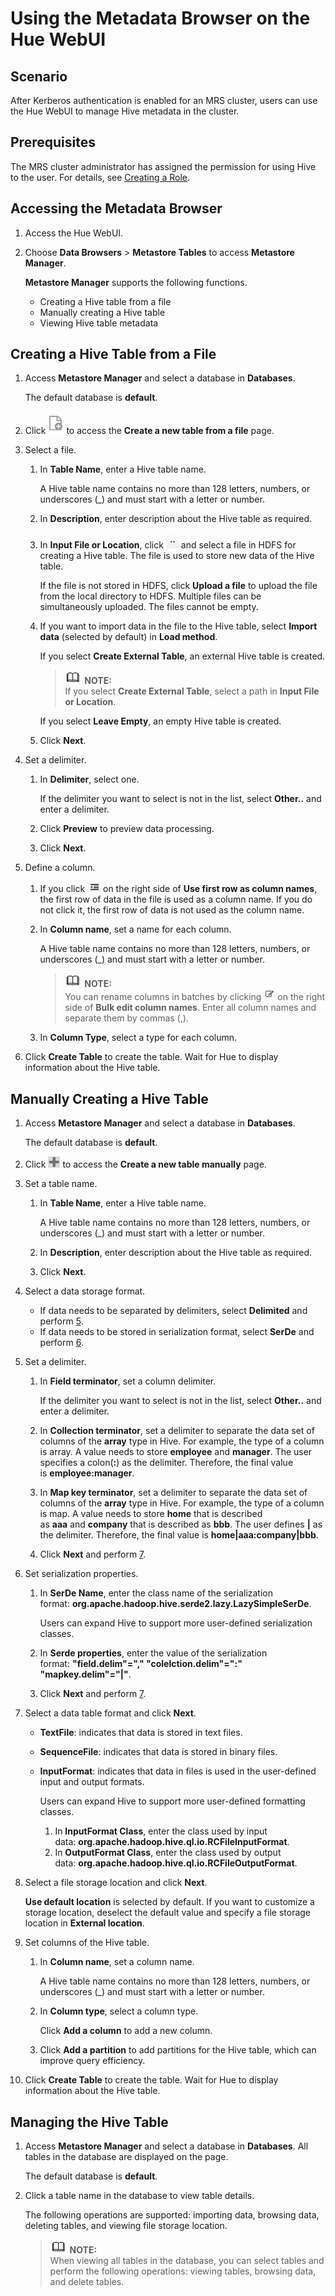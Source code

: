 # Using the Metadata Browser on the Hue WebUI<a name="EN-US_TOPIC_0125376152"></a>

## Scenario<a name="sa0b3fd49e97b4c4cac638ad732bae017"></a>

After Kerberos authentication is enabled for an MRS cluster, users can use the Hue WebUI to manage Hive metadata in the cluster.

## Prerequisites<a name="s1c00062404c643799e721495e7ef115a"></a>

The MRS cluster administrator has assigned the permission for using Hive to the user. For details, see  [Creating a Role](creating-a-role.md).

## Accessing the Metadata Browser<a name="section1025775173647"></a>

1.  Access the Hue WebUI.
2.  Choose  **Data Browsers**  \>  **Metastore Tables** to access **Metastore Manager**.

    **Metastore Manager**  supports the following functions.

    -   Creating a Hive table from a file
    -   Manually creating a Hive table
    -   Viewing Hive table metadata


## Creating a Hive Table from a File<a name="section5307604817374"></a>

1.  Access  **Metastore Manager** and select a database in **Databases**.

    The default database is  **default**.

2.  Click  ![](figures/icon_mrs_dbcrate.jpg) to access the **Create a new table from a file**  page.
3.  Select a file.
    1.  In  **Table Name**, enter a Hive table name.

        A Hive table name contains no more than 128 letters, numbers, or underscores \(\_\) and must start with a letter or number.

    2.  In  **Description**, enter description about the Hive table as required.
    3.  In  **Input File or Location**, click ![](figures/icon_mrs_dbmanu.jpg)  and select a file in HDFS for creating a Hive table. The file is used to store new data of the Hive table.

        If the file is not stored in HDFS, click  **Upload a file**  to upload the file from the local directory to HDFS. Multiple files can be simultaneously uploaded. The files cannot be empty.

    4.  If you want to import data in the file to the Hive table, select  **Import data** \(selected by default\) in **Load method**.

        If you select  **Create External Table**, an external Hive table is created.

        >![](public_sys-resources/icon-note.gif) **NOTE:**   
        >If you select  **Create External Table**, select a path in **Input File or Location**.  

        If you select  **Leave Empty**, an empty Hive table is created.

    5.  Click  **Next**.

4.  Set a delimiter.
    1.  In  **Delimiter**, select one.

        If the delimiter you want to select is not in the list, select  **Other..**  and enter a delimiter.

    2.  Click  **Preview**  to preview data processing.
    3.  Click  **Next**.

5.  Define a column.
    1.  If you click  ![](figures/icon_mrs_hue_columnname.jpg) on the right side of **Use first row as column names**, the first row of data in the file is used as a column name. If you do not click it, the first row of data is not used as the column name.
    2.  In  **Column name**, set a name for each column.

        A Hive table name contains no more than 128 letters, numbers, or underscores \(\_\) and must start with a letter or number.

        >![](public_sys-resources/icon-note.gif) **NOTE:**   
        >You can rename columns in batches by clicking  ![](figures/icon_mrs_edit.jpg) on the right side of **Bulk edit column names**. Enter all column names and separate them by commas \(,\).  

    3.  In  **Column Type**, select a type for each column.

6.  Click  **Create Table**  to create the table. Wait for Hue to display information about the Hive table.

## Manually Creating a Hive Table<a name="section65667144173717"></a>

1.  Access  **Metastore Manager** and select a database in **Databases**.

    The default database is  **default**.

2.  Click  ![](figures/icon_mrs_jiahao.png) to access the **Create a new table manually**  page.
3.  Set a table name.
    1.  In  **Table Name**, enter a Hive table name.

        A Hive table name contains no more than 128 letters, numbers, or underscores \(\_\) and must start with a letter or number.

    2.  In  **Description**, enter description about the Hive table as required.
    3.  Click  **Next**.

4.  Select a data storage format.
    -   If data needs to be separated by delimiters, select  **Delimited** and perform [5](#li47125026173721).
    -   If data needs to be stored in serialization format, select  **SerDe** and perform [6](#li63447897173721).

5.  <a name="li47125026173721"></a>Set a delimiter.
    1.  In  **Field terminator**, set a column delimiter.

        If the delimiter you want to select is not in the list, select  **Other..**  and enter a delimiter.

    2.  In  **Collection terminator**, set a delimiter to separate the data set of columns of the **array** type in Hive. For example, the type of a column is array. A value needs to store **employee** and **manager**. The user specifies a colon\(**:**\) as the delimiter. Therefore, the final value is **employee:manager**.
    3.  In  **Map key terminator**, set a delimiter to separate the data set of columns of the **array** type in Hive. For example, the type of a column is map. A value needs to store **home** that is described as **aaa** and **company** that is described as **bbb**. The user defines **|** as the delimiter. Therefore, the final value is **home|aaa:company|bbb**.
    4.  Click  **Next** and perform [7](#li46640436173721).

6.  <a name="li63447897173721"></a>Set serialization properties.
    1.  In  **SerDe Name**, enter the class name of the serialization format: **org.apache.hadoop.hive.serde2.lazy.LazySimpleSerDe**.

        Users can expand Hive to support more user-defined serialization classes.

    2.  In  **Serde properties**, enter the value of the serialization format: **"field.delim"="," "colelction.delim"=":" "mapkey.delim"="|"**.
    3.  Click  **Next** and perform [7](#li46640436173721).

7.  <a name="li46640436173721"></a>Select a data table format and click  **Next**.
    -   **TextFile**: indicates that data is stored in text files.
    -   **SequenceFile**: indicates that data is stored in binary files.
    -   **InputFormat**: indicates that data in files is used in the user-defined input and output formats.

        Users can expand Hive to support more user-defined formatting classes.

        1.  In  **InputFormat Class**, enter the class used by input data: **org.apache.hadoop.hive.ql.io.RCFileInputFormat**.
        2.  In  **OutputFormat Class**, enter the class used by output data: **org.apache.hadoop.hive.ql.io.RCFileOutputFormat**.

8.  Select a file storage location and click  **Next**.

    **Use default location** is selected by default. If you want to customize a storage location, deselect the default value and specify a file storage location in **External location**.

9.  Set columns of the Hive table.
    1.  In  **Column name**, set a column name.

        A Hive table name contains no more than 128 letters, numbers, or underscores \(\_\) and must start with a letter or number.

    2.  In  **Column type**, select a column type.

        Click  **Add a column**  to add a new column.

    3.  Click  **Add a partition**  to add partitions for the Hive table, which can improve query efficiency.

10. Click  **Create Table**  to create the table. Wait for Hue to display information about the Hive table.

## Managing the Hive Table<a name="section30310704173731"></a>

1.  Access  **Metastore Manager** and select a database in **Databases**. All tables in the database are displayed on the page.

    The default database is  **default**.

2.  Click a table name in the database to view table details.

    The following operations are supported: importing data, browsing data, deleting tables, and viewing file storage location.

    >![](public_sys-resources/icon-note.gif) **NOTE:**   
    >When viewing all tables in the database, you can select tables and perform the following operations: viewing tables, browsing data, and delete tables.  


